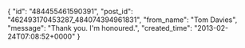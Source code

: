  {
   "id": "484455461590391",
   "post_id": "462493170453287_484074394961831",
   "from_name": "Tom Davies",
   "message": "Thank you.  I'm honoured.",
   "created_time": "2013-02-24T07:08:52+0000"
 }
